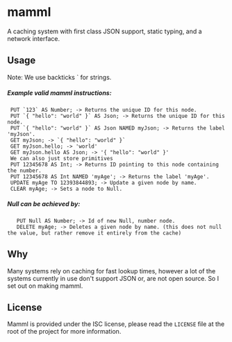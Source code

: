 # mamml
A caching system with first class JSON support, static typing, and a network interface.

## Usage
Note: We use backticks \` for strings.

##### Example valid mamml instructions:
  ```
   PUT `123` AS Number; -> Returns the unique ID for this node.
   PUT `{ "hello": "world" }` AS Json; -> Returns the unique ID for this node.
   PUT `{ "hello": "world" }` AS Json NAMED myJson; -> Returns the label 'myJson'.
   GET myJson; -> `{ "hello": "world" }`
   GET myJson.hello; -> 'world'
   GET myJson.hello AS Json; -> '{ "hello": "world" }'
   We can also just store primitives
   PUT 12345678 AS Int; -> Returns ID pointing to this node containing the number.
   PUT 12345678 AS Int NAMED 'myAge'; -> Returns the label 'myAge'.
   UPDATE myAge TO 12393844893; -> Update a given node by name. 
   CLEAR myAge; -> Sets a node to Null.
  ```
  
##### Null can be achieved by:
```
   PUT Null AS Number; -> Id of new Null, number node.
   DELETE myAge; -> Deletes a given node by name. (this does not null the value, but rather remove it entirely from the cache)
```

## Why
Many systems rely on caching for fast lookup times, however a lot of the systems currently
in use don't support JSON or, are not open source. So I set out on making mamml.

## License
Mamml is provided under the ISC license, please read the `LICENSE` file at the root of the
project for more information.

